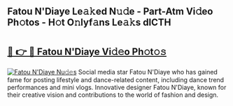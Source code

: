 ## Fatou N&#039;Diaye Le𝚊𝚔ed N𝚞𝚍e - Part-Atm Vi𝚍eo Ph𝚘tos - H𝚘t O𝚗lyf𝚊ns Le𝚊𝚔s dlCTH

# <h2><a href="http://hf05fvz.feru.top/?c=Fatou+N%26%23039%3bDiaye">🔗 👉 🔴 Fatou N&#039;Diaye Vi𝚍𝚎o Ph𝚘t𝚘𝚜</a></h2>

[![Fatou N&#039;Diaye Nu𝚍𝚎s](https://i.imgur.com/0TWrTi3.gif)](http://hf05fvz.feru.top/?c=Fatou+N%26%23039%3bDiaye)
Social media star Fatou N&#039;Diaye who has gained fame for posting lifestyle and dance-related content, including dance trend performances and mini vlogs. Innovative designer Fatou N&#039;Diaye, known for their creative vision and contributions to the world of fashion and design. 
